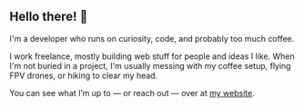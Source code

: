 ## Hello there! 👋

I'm a developer who runs on curiosity, code, and probably too much coffee.

I work freelance, mostly building web stuff for people and ideas I like. When I'm not buried in a project, I'm usually messing with my coffee setup, flying FPV drones, or hiking to clear my head.

You can see what I’m up to — or reach out — over at [my website](https://gabrielhalus.com).
